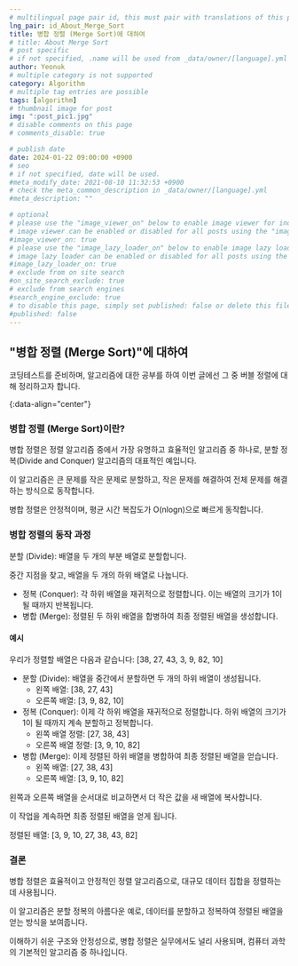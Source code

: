 ```yaml
---
# multilingual page pair id, this must pair with translations of this page. (This name must be unique)
lng_pair: id_About_Merge_Sort
title: 병합 정렬 (Merge Sort)에 대하여
# title: About Merge Sort
# post specific
# if not specified, .name will be used from _data/owner/[language].yml
author: Yeonuk
# multiple category is not supported
category: Algorithm
# multiple tag entries are possible
tags: [algorithm]
# thumbnail image for post
img: ":post_pic1.jpg"
# disable comments on this page
# comments_disable: true

# publish date
date: 2024-01-22 09:00:00 +0900
# seo
# if not specified, date will be used.
#meta_modify_date: 2021-08-10 11:32:53 +0900
# check the meta_common_description in _data/owner/[language].yml
#meta_description: ""

# optional
# please use the "image_viewer_on" below to enable image viewer for individual pages or posts (_posts/ or [language]/_posts folders).
# image viewer can be enabled or disabled for all posts using the "image_viewer_posts: true" setting in _data/conf/main.yml.
#image_viewer_on: true
# please use the "image_lazy_loader_on" below to enable image lazy loader for individual pages or posts (_posts/ or [language]/_posts folders).
# image lazy loader can be enabled or disabled for all posts using the "image_lazy_loader_posts: true" setting in _data/conf/main.yml.
#image_lazy_loader_on: true
# exclude from on site search
#on_site_search_exclude: true
# exclude from search engines
#search_engine_exclude: true
# to disable this page, simply set published: false or delete this file
#published: false
---
```


<!-- outline-start -->

## "병합 정렬 (Merge Sort)"에 대하여

코딩테스트를 준비하며, 알고리즘에 대한 공부를 하여 이번 글에선 그 중 버블 정렬에 대해 정리하고자 합니다.

{:data-align="center"}

<!-- outline-end -->

### 병합 정렬 (Merge Sort)이란?

병합 정렬은 정렬 알고리즘 중에서 가장 유명하고 효율적인 알고리즘 중 하나로, 분할 정복(Divide and Conquer) 알고리즘의 대표적인 예입니다.

이 알고리즘은 큰 문제를 작은 문제로 분할하고, 작은 문제를 해결하여 전체 문제를 해결하는 방식으로 동작합니다.

병합 정렬은 안정적이며, 평균 시간 복잡도가 O(nlogn)으로 빠르게 동작합니다.

### 병합 정렬의 동작 과정

분할 (Divide): 배열을 두 개의 부분 배열로 분할합니다.

중간 지점을 찾고, 배열을 두 개의 하위 배열로 나눕니다.

- 정복 (Conquer): 각 하위 배열을 재귀적으로 정렬합니다. 이는 배열의 크기가 1이 될 때까지 반복됩니다.
- 병합 (Merge): 정렬된 두 하위 배열을 합병하여 최종 정렬된 배열을 생성합니다.

#### 예시

우리가 정렬할 배열은 다음과 같습니다: [38, 27, 43, 3, 9, 82, 10]

- 분할 (Divide): 배열을 중간에서 분할하면 두 개의 하위 배열이 생성됩니다.
  - 왼쪽 배열: [38, 27, 43]
  - 오른쪽 배열: [3, 9, 82, 10]
- 정복 (Conquer): 이제 각 하위 배열을 재귀적으로 정렬합니다. 하위 배열의 크기가 1이 될 때까지 계속 분할하고 정복합니다.
  - 왼쪽 배열 정렬: [27, 38, 43]
  - 오른쪽 배열 정렬: [3, 9, 10, 82]
- 병합 (Merge): 이제 정렬된 하위 배열을 병합하여 최종 정렬된 배열을 얻습니다.
  - 왼쪽 배열: [27, 38, 43]
  - 오른쪽 배열: [3, 9, 10, 82]

왼쪽과 오른쪽 배열을 순서대로 비교하면서 더 작은 값을 새 배열에 복사합니다.

이 작업을 계속하면 최종 정렬된 배열을 얻게 됩니다.

정렬된 배열: [3, 9, 10, 27, 38, 43, 82]

### 결론

병합 정렬은 효율적이고 안정적인 정렬 알고리즘으로, 대규모 데이터 집합을 정렬하는 데 사용됩니다.

이 알고리즘은 분할 정복의 아름다운 예로, 데이터를 분할하고 정복하여 정렬된 배열을 얻는 방식을 보여줍니다.

이해하기 쉬운 구조와 안정성으로, 병합 정렬은 실무에서도 널리 사용되며, 컴퓨터 과학의 기본적인 알고리즘 중 하나입니다.
